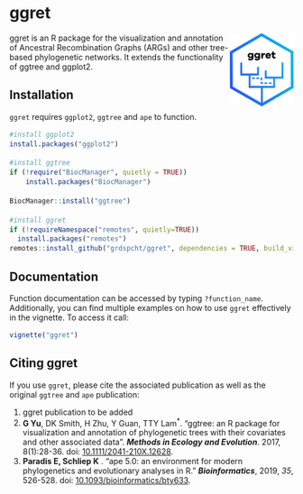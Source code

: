 
<!-- README.md is generated from README.Rmd. Please edit that file -->

# ggret

<img align="right" width="113" height="130" src="man/figures/ggret_logo.png">
<!-- badges: start --> <!-- badges: end -->

ggret is an R package for the visualization and annotation of Ancestral
Recombination Graphs (ARGs) and other tree-based phylogenetic networks.
It extends the functionality of ggtree and ggplot2.

## Installation

`ggret` requires `ggplot2`, `ggtree` and `ape` to function.

``` r
#install ggplot2
install.packages("ggplot2")

#install ggtree
if (!require("BiocManager", quietly = TRUE))
    install.packages("BiocManager")

BiocManager::install("ggtree")

#install ggret
if (!requireNamespace("remotes", quietly=TRUE))
  install.packages("remotes")
remotes::install_github("grdspcht/ggret", dependencies = TRUE, build_vignettes = TRUE))
```

## Documentation

Function documentation can be accessed by typing `?function_name`.
Additionally, you can find multiple examples on how to use `ggret`
effectively in the vignette. To access it call:

``` r
vignette("ggret")
```

## Citing ggret

If you use `ggret`, please cite the associated publication as well as
the original `ggtree` and `ape` publication:

1.  ggret publication to be added
2.  **G Yu**, DK Smith, H Zhu, Y Guan, TTY Lam<sup>\*</sup>. “ggtree: an
    R package for visualization and annotation of phylogenetic trees
    with their covariates and other associated data”. ***Methods in
    Ecology and Evolution***. 2017, 8(1):28-36. doi:
    [10.1111/2041-210X.12628](https://doi.org/10.1111/2041-210X.12628).
3.  **Paradis E, Schliep K** . “ape 5.0: an environment for modern
    phylogenetics and evolutionary analyses in R.” ***Bioinformatics***,
    2019, *35*, 526-528. doi:
    [10.1093/bioinformatics/bty633](URL:%20https://doi.org/10.1093/bioinformatics/bty633).

